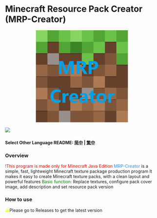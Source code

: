 # Minecraft Resource Pack Creator (MRP-Creator)

<div align="center">
  <img src="https://raw.githubusercontent.com/xhjt2/MRP-Creator/859f064c84cfe9d82070439385adc28d18e39c1b/img/MRP-Creator-logo.svg" width="60%" alt="MRP-Creator" />
</div>

![](https://img.shields.io/badge/Minecraft-1.20.4-brightgreen.svg?colorB=469C00)

#### Select Other Language README: [简中](Readme/README-CN.md) | [繁中](Readme/README-Hant.md)

### Overview
<font color=red>!This program is made only for Minecraft Java Edition</font>
<font color=#2895FF>MRP-Creator</font> is a simple, fast, lightweight Minecraft texture package production program
It makes it easy to create Minecraft texture packs, with a clean layout and powerful features
<font color=green>Basic function:</font> Replace textures, configure pack cover image, add description and set resource pack version

### How to use
<font color=yellow>⚠</font>Please go to Releases to get the latest version
